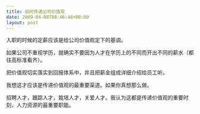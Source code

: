 ```yaml
---
title: 如何传递公司价值观
date: 2009-04-08T08:46:48+00:00
layout: post
---
```

入职的时候的定薪应该是给公司价值观定下的基调。

如果公司不重视学历，就确实不要因为人才在学历上的不同而开出不同的薪水（都往高标准看齐）。

把价值观切实落实到回报体系中，并且把薪金组成详细介绍给员工听。

我想这才应该是传递价值观的最重要渠道。如果你真想那么做。

招聘人才，跟踪人才，栽培人才，关爱人才。我认为这都是传递价值观的重要时刻，人力资源的最重要职能。
